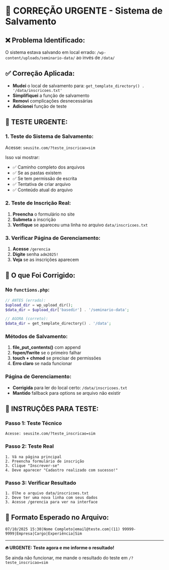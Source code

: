 # 🔧 CORREÇÃO URGENTE - Sistema de Salvamento

## ❌ **Problema Identificado:**
O sistema estava salvando em local errado: `/wp-content/uploads/seminario-data/` ao invés de `/data/`

## ✅ **Correção Aplicada:**
- **Mudei** o local de salvamento para: `get_template_directory() . '/data/inscricoes.txt'`
- **Simplifiquei** a função de salvamento
- **Removi** complicações desnecessárias
- **Adicionei** função de teste

## 🧪 **TESTE URGENTE:**

### 1. Teste do Sistema de Salvamento:
Acesse: `seusite.com/?teste_inscricao=sim`

Isso vai mostrar:
- ✅ Caminho completo dos arquivos
- ✅ Se as pastas existem
- ✅ Se tem permissão de escrita
- ✅ Tentativa de criar arquivo
- ✅ Conteúdo atual do arquivo

### 2. Teste de Inscrição Real:
1. **Preencha** o formulário no site
2. **Submeta** a inscrição
3. **Verifique** se apareceu uma linha no arquivo `data/inscricoes.txt`

### 3. Verificar Página de Gerenciamento:
1. **Acesse** `/gerencia`
2. **Digite** senha `adm2025!`
3. **Veja** se as inscrições aparecem

## 🔧 **O que Foi Corrigido:**

### No `functions.php`:
```php
// ANTES (errado):
$upload_dir = wp_upload_dir();
$data_dir = $upload_dir['basedir'] . '/seminario-data';

// AGORA (correto):
$data_dir = get_template_directory() . '/data';
```

### Métodos de Salvamento:
1. **file_put_contents()** com append
2. **fopen/fwrite** se o primeiro falhar
3. **touch + chmod** se precisar de permissões
4. **Erro claro** se nada funcionar

### Página de Gerenciamento:
- **Corrigida** para ler do local certo: `/data/inscricoes.txt`
- **Mantido** fallback para options se arquivo não existir

## 🚨 **INSTRUÇÕES PARA TESTE:**

### Passo 1: Teste Técnico
```
Acesse: seusite.com/?teste_inscricao=sim
```

### Passo 2: Teste Real
```
1. Vá na página principal
2. Preencha formulário de inscrição
3. Clique "Inscrever-se"
4. Deve aparecer "Cadastro realizado com sucesso!"
```

### Passo 3: Verificar Resultado
```
1. Olhe o arquivo data/inscricoes.txt
2. Deve ter uma nova linha com seus dados
3. Acesse /gerencia para ver na interface
```

## 📝 **Formato Esperado no Arquivo:**
```
07/10/2025 15:30|Nome Completo|email@teste.com|(11) 99999-9999|Empresa|Cargo|Experiência|Sim
```

---

**🔥 URGENTE: Teste agora e me informe o resultado!**

Se ainda não funcionar, me mande o resultado do teste em `/?teste_inscricao=sim`